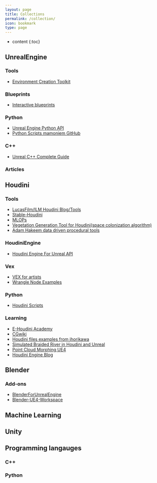 ```yaml
---
layout: page
title: Collections
permalink: /collection/
icon: bookmark
type: page
---
```


* content
{:toc}

## UnrealEngine
### Tools
* [Environment Creation Toolkit](https://www.brushify.io/)

### Blueprints
* [Interactive blueprints](https://blueprintue.com/)

### Python
* [Unreal Engine Python API](https://docs.unrealengine.com/5.1/en-US/PythonAPI/)
* [Python Scripts mamoniem GitHub](https://github.com/mamoniem/UnrealEditorPythonScripts)

### C++
* [Unreal C++ Complete Guide](https://www.tomlooman.com/unreal-engine-cpp-guide/)

### Articles

## Houdini
### Tools
* [LucasFilm/ILM Houdini Blog/Tools](https://www.notion.so/39c667934daf47a08a025ccf61808806?v=9a2867319b2b426eb4dc516eca8348e3)
* [Stable-Houdini](https://github.com/stassius/StableHoudini)
* [MLOPs](https://github.com/Bismuth-Consultancy-BV/MLOPs)
* [Vegetation Generation Tool for Houdini(space colonization algorithm)](https://github.com/demiaster/treegen)
* [Adam Hakeem data driven procedural tools](https://hakeemadam.info/procedural-tools)

### HoudiniEngine
* [Houdini Engine For Unreal API](https://www.sidefx.com/docs/unreal/_public_a_p_i.html)

### Vex
* [VEX for artists](https://github.com/kiryha/Houdini/wiki/vex-for-artists)
* [Wrangle Node Examples](https://www.deborahrfowler.com/HoudiniResources/WrangleNodeExamples)

### Python
* [Houdini Scripts](https://github.com/JoseZalez/Houdini-scripts)


### Learning
* [E-Houdini Academy](https://ehoudiniacademy.com/)
* [CGwiki](https://www.tokeru.com/cgwiki/Main_Page)
* [Houdini files examples from jhorikawa](https://github.com/jhorikawa/HoudiniHowtos)
* [Simulated Braided River in Houdini and Unreal](https://80.lv/articles/006sdf-simulating-braided-river-in-houdini/)
* [Point Cloud Morphing UE4](https://dtf.ru/unrealengine/104008-point-cloud-morphing-fx-na-unreal-engine-4)
* [Houdini Engine Blog](http://www.rendereverything.com/tag/houdini/)


## Blender
### Add-ons
* [BlenderForUnrealEngine](https://github.com/xavier150/Blender-For-UnrealEngine-Addons)
* [Blender-UE4-Workspace](https://github.com/anasrar/Blender-UE4-Workspace)

## Machine Learning

## Unity

## Programming langauges

### C++


### Python



<!--## Comments

{% include comments.html %}-->
